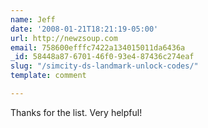 ```yaml
---
name: Jeff
date: '2008-01-21T18:21:19-05:00'
url: http://newzsoup.com
email: 758600efffc7422a134015011da6436a
_id: 58448a87-6701-46f0-93e4-87436c274eaf
slug: "/simcity-ds-landmark-unlock-codes/"
template: comment

---
```


Thanks for the list. Very helpful!
